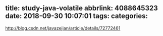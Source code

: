 title: study-java-volatile
abbrlink: 4088645323
date: 2018-09-30 10:07:01
tags:
categories:
---
http://blog.csdn.net/javazejian/article/details/72772461